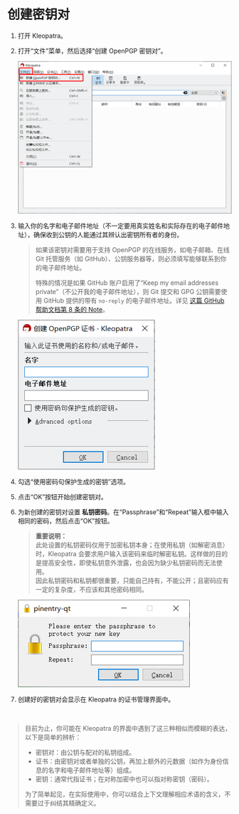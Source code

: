 # 创建密钥对

1. 打开 Kleopatra。

2. 打开“文件”菜单，然后选择“创建 OpenPGP 密钥对”。

    ![创建 OpenPGP 密钥对菜单项](generate-key-pair/new-openpgp-key-pair-menu-item.png)

3. 输入你的名字和电子邮件地址（不一定要用真实姓名和实际存在的电子邮件地址），确保收到公钥的人能通过其辨认出密钥所有者的身份。

    > 如果该密钥对需要用于支持 OpenPGP 的在线服务，如电子邮箱、在线 Git 托管服务（如 GitHub）、公钥服务器等，则必须填写能够联系到你的电子邮件地址。  
    >
    > 特殊的情况是如果 GitHub 账户启用了“Keep my email addresses private”（不公开我的电子邮件地址），则 Git 提交和 GPG 公钥需要使用 GitHub 提供的带有 `no-reply` 的电子邮件地址。详见 [这篇 GitHub 帮助文档第 8 条的 Note](https://docs.github.com/en/authentication/managing-commit-signature-verification/generating-a-new-gpg-key#generating-a-gpg-key)。

    ![名字和电子邮件地址](generate-key-pair/name-email.png)

4. 勾选“使用密码句保护生成的密钥”选项。

5. 点击“OK”按钮开始创建密钥对。

6. 为新创建的密钥对设置 **私钥密码**。在“Passphrase”和“Repeat”输入框中输入相同的密码，然后点击“OK”按钮。

    > **重要说明：**  
    > 此处设置的私钥密码仅用于加密私钥本身；在使用私钥（如解密消息）时，Kleopatra 会要求用户输入该密码来临时解密私钥。这样做的目的是提高安全性，即使私钥意外泄露，也会因为缺少私钥密码而无法使用。  
    > 因此私钥密码和私钥都很重要，只能自己持有，不能公开；且密码应有一定的复杂度，不应该和其他密码相同。

    ![设置私钥密码](generate-key-pair/passphrase.png)

7. 创建好的密钥对会显示在 Kleopatra 的证书管理界面中。

<br>

> 目前为止，你可能在 Kleopatra 的界面中遇到了这三种相似而模糊的表达，以下是简单的辨析：
> 
> - 密钥对：由公钥与配对的私钥组成。
> - 证书：由密钥对或者单独的公钥，再加上额外的元数据（如作为身份信息的名字和电子邮件地址等）组成。
> - 密钥：通常代指证书；在对称加密中也可以指对称密钥（密码）。
> 
> 为了简单起见，在实际使用中，你可以结合上下文理解相应术语的含义，不需要过于纠结其精确定义。